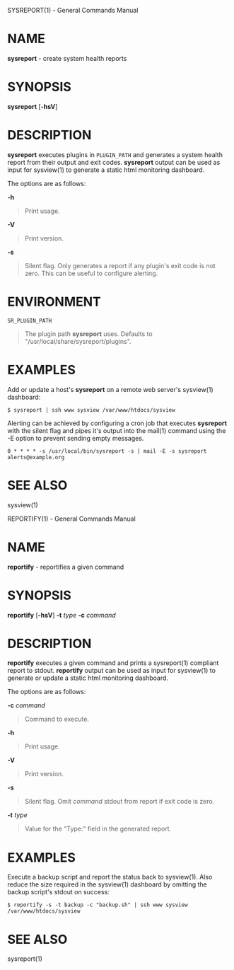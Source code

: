 SYSREPORT(1) - General Commands Manual

# NAME

**sysreport** - create system health reports

# SYNOPSIS

**sysreport**
\[**-hsV**]

# DESCRIPTION

**sysreport**
executes plugins in
`PLUGIN_PATH`
and generates a system health report from their output and exit codes.
**sysreport**
output can be used as input for
sysview(1)
to generate a static html monitoring dashboard.

The options are as follows:

**-h**

> Print usage.

**-V**

> Print version.

**-s**

> Silent flag. Only generates a report if any plugin's exit code is not zero.
> This can be useful to configure alerting.

# ENVIRONMENT

`SR_PLUGIN_PATH`

> The plugin path
> **sysreport**
> uses. Defaults to "/usr/local/share/sysreport/plugins".

# EXAMPLES

Add or update a host's
**sysreport**
on a remote
web server's
sysview(1)
dashboard:

	$ sysreport | ssh www sysview /var/www/htdocs/sysview

Alerting can be achieved by configuring a cron job that executes
**sysreport**
with the silent flag and pipes it's output into the
mail(1)
command using the -E option to prevent sending empty messages.

	0 * * * * -s /usr/local/bin/sysreport -s | mail -E -s sysreport alerts@example.org

# SEE ALSO

sysview(1)

REPORTIFY(1) - General Commands Manual

# NAME

**reportify** - reportifies a given command

# SYNOPSIS

**reportify**
\[**-hsV**]
**-t**&nbsp;*type*
**-c**&nbsp;*command*

# DESCRIPTION

**reportify**
executes a given command and prints a
sysreport(1)
compliant report to stdout.
**reportify**
output can be used as input for
sysview(1)
to generate or update a static html monitoring dashboard.

The options are as follows:

**-c** *command*

> Command to execute.

**-h**

> Print usage.

**-V**

> Print version.

**-s**

> Silent flag. Omit
> *command*
> stdout from report if exit code is zero.

**-t** *type*

> Value for the "Type:" field in the generated report.

# EXAMPLES

Execute a backup script and report the status back to
sysview(1).
Also reduce the size required in the
sysview(1)
dashboard by omitting the backup script's stdout on success:

	$ reportify -s -t backup -c "backup.sh" | ssh www sysview /var/www/htdocs/sysview

# SEE ALSO

sysreport(1)

